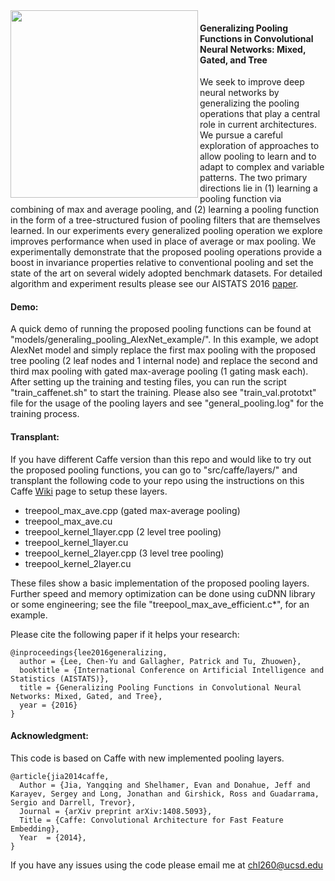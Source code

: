 <img align="left" src="http://pages.ucsd.edu/~chl260/fig/gpool.jpg" width="300">

#### Generalizing Pooling Functions in Convolutional Neural Networks: Mixed, Gated, and Tree

We seek to improve deep neural networks by generalizing the pooling operations that play a central role in current architectures. We pursue a careful exploration of approaches to allow pooling to learn and to adapt to complex and variable patterns. The two primary directions lie in (1) learning a pooling function via combining of max and average pooling, and (2) learning a pooling function in the form of a tree-structured fusion of pooling filters that are themselves learned. In our experiments every generalized pooling operation we explore improves performance when used in place of average or max pooling. We experimentally demonstrate that the proposed pooling operations provide a boost in invariance properties relative to conventional pooling and set the state of the art on several widely adopted benchmark datasets. For detailed algorithm and experiment results please see our AISTATS 2016 [paper](http://arxiv.org/abs/1509.08985).

#### Demo: 
A quick demo of running the proposed pooling functions can be found at "models/generaling_pooling_AlexNet_example/". In this example, we adopt AlexNet model and simply replace the first max pooling with the proposed tree pooling (2 leaf nodes and 1 internal node) and replace the second and third max pooling with gated max-average pooling (1 gating mask each). After setting up the training and testing files, you can run the script "train_caffenet.sh" to start the training. Please also see "train_val.prototxt" file for the usage of the pooling layers and see "general_pooling.log" for the training process.

#### Transplant:
If you have different Caffe version than this repo and would like to try out the proposed pooling functions, you can go to "src/caffe/layers/" and transplant the following code to your repo using the instructions on this Caffe [Wiki](https://github.com/BVLC/caffe/wiki/Development) page to setup these layers.
- treepool_max_ave.cpp	(gated max-average pooling)
- treepool_max_ave.cu
- treepool_kernel_1layer.cpp (2 level tree pooling)
- treepool_kernel_1layer.cu	
- treepool_kernel_2layer.cpp (3 level tree pooling)	
- treepool_kernel_2layer.cu	

These files show a basic implementation of the proposed pooling layers. Further speed and memory optimization can be done using cuDNN library or some engineering; see the file "treepool_max_ave_efficient.c*", for an example.

Please cite the following paper if it helps your research:

    @inproceedings{lee2016generalizing,
      author = {Lee, Chen-Yu and Gallagher, Patrick and Tu, Zhuowen},
      booktitle = {International Conference on Artificial Intelligence and Statistics (AISTATS)},
      title = {Generalizing Pooling Functions in Convolutional Neural Networks: Mixed, Gated, and Tree},
      year = {2016}
    }

#### Acknowledgment: 
This code is based on Caffe with new implemented pooling layers.

    @article{jia2014caffe,
      Author = {Jia, Yangqing and Shelhamer, Evan and Donahue, Jeff and Karayev, Sergey and Long, Jonathan and Girshick, Ross and Guadarrama, Sergio and Darrell, Trevor},
      Journal = {arXiv preprint arXiv:1408.5093},
      Title = {Caffe: Convolutional Architecture for Fast Feature Embedding},
      Year  = {2014},
    }

If you have any issues using the code please email me at chl260@ucsd.edu

